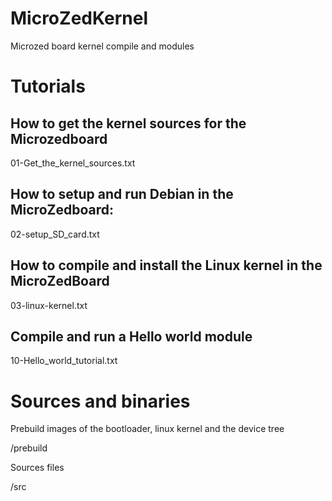MicroZedKernel
==============

Microzed board kernel compile and modules

Tutorials
=========

How to get the kernel sources for the Microzedboard
---------------------------------------------------

  01-Get_the_kernel_sources.txt
  
How to setup and run Debian in the MicroZedboard:  
---------------------------------------------------

  02-setup_SD_card.txt
  
How to compile and install the Linux kernel in the MicroZedBoard  
-----------------------------------------------------------------
  
  03-linux-kernel.txt
  
Compile and run a Hello world module
------------------------------------

  10-Hello_world_tutorial.txt
  
Sources and binaries
====================

Prebuild images of the bootloader, linux kernel and the device tree

  /prebuild
  
Sources files

  /src
